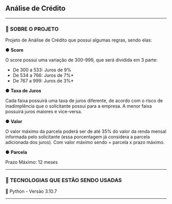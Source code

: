 ## Análise de Crédito 

<hr>

### 📁 SOBRE O PROJETO 
Projeto de Análise de Crédito que possui algumas regras, sendo elas:

● <b> Score </b>

O score possui uma variação de 300-999, que será dividida em 3 parte:
- De 300 a 533: Juros de 9%
- De 534 a 766: Juros de 7%*
- De 767 a 999: Juros de 3%*

● <b> Taxa de Juros </b>

Cada faixa possuirá uma taxa de juros diferente, de acordo com o risco
de inadimplência que o solicitante possui para a empresa. A menor faixa
possuirá juros maiores e vice-versa.

● <b> Valor </b>

O valor máximo da parcela poderá ser de até 35% do valor da renda
mensal informada pelo solicitante (essa porcentagem já considera a
parcela adicionada dos juros). Com valor máximo sendo = parcela x
prazo máximo.

● <b> Parcela </b>

Prazo Máximo: 12 meses
<hr>

### 👾 TECNOLOGIAS QUE ESTÃO SENDO USADAS

🔹 Python - Versão 3.10.7

<hr>

